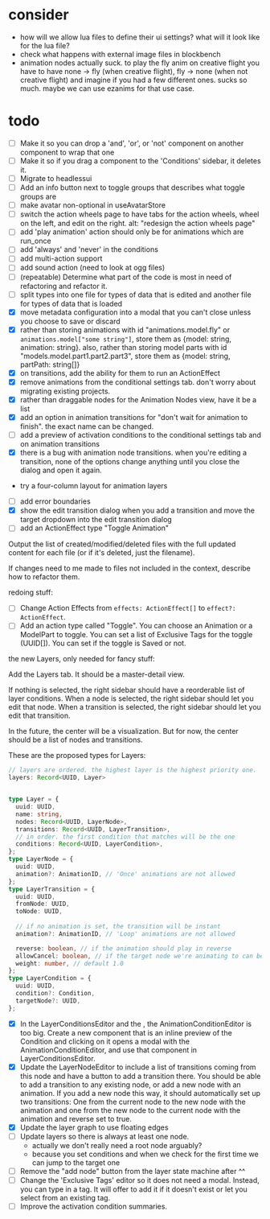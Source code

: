 # consider

- how will we allow lua files to define their ui settings? what will it look like for the lua file?
- check what happens with external image files in blockbench
- animation nodes actually suck. to play the fly anim on creative flight you have to have
  none -> fly (when creative flight), fly -> none (when not creative flight) and imagine if you
  had a few different ones. sucks so much. maybe we can use ezanims for that use case.

# todo

- [ ] Make it so you can drop a 'and', 'or', or 'not' component on another component to wrap that one
- [ ] Make it so if you drag a component to the 'Conditions' sidebar, it deletes it.
- [ ] Migrate to headlessui
- [ ] Add an info button next to toggle groups that describes what toggle groups are
- [ ] make avatar non-optional in useAvatarStore
- [ ] switch the action wheels page to have tabs for the action wheels, wheel on the left, and edit on the right. alt: "redesign the action wheels page"
- [ ] add 'play animation' action should only be for animations which are run_once
- [ ] add 'always' and 'never' in the conditions
- [ ] add multi-action support
- [ ] add sound action (need to look at ogg files)
- [ ] (repeatable) Determine what part of the code is most in need of refactoring and refactor it.
- [ ] split types into one file for types of data that is edited and another file for types of data that is loaded
- [x] move metadata configuration into a modal that you can't close unless you choose to save or discard
- [x] rather than storing animations with id "animations.model.fly" or `animations.model["some string"]`, store them as {model: string, animation: string}. also, rather than storing model parts with id "models.model.part1.part2.part3", store them as {model: string, partPath: string[]}
- [x] on transitions, add the ability for them to run an ActionEffect
- [x] remove animations from the conditional settings tab. don't worry about migrating existing projects.
- [x] rather than draggable nodes for the Animation Nodes view, have it be a list
- [x] add an option in animation transitions for "don't wait for animation to finish". the exact name can be changed.
- [ ] add a preview of activation conditions to the conditional settings tab and on animation transitions
- [x] there is a bug with animation node transitions. when you're editing a transition, none of the options change anything until you close the dialog and open it again.
- try a four-column layout for animation layers
- [ ] add error boundaries
- [x] show the edit transition dialog when you add a transition and move the target dropdown into the edit transition dialog
- [ ] add an ActionEffect type "Toggle Animation"

Output the list of created/modified/deleted files with the full updated content for each file (or if it's deleted, just the filename).

If changes need to me made to files not included in the context, describe how to refactor them.


redoing stuff:

- [ ] Change Action Effects from `effects: ActionEffect[]` to `effect?: ActionEffect`.
- [ ] Add an action type called "Toggle".
       You can choose an Animation or a ModelPart to toggle. You can set a list of Exclusive Tags for the toggle (UUID[]). You can set if the toggle is Saved or not.

the new Layers, only needed for fancy stuff:

Add the Layers tab. It should be a master-detail view.

If nothing is selected, the right sidebar should have a reorderable list of layer conditions. When a node is selected, the right sidebar should let you edit that node. When a transition is selected, the right sidebar should let you edit that transition.

In the future, the center will be a visualization. But for now, the center should be a list of nodes and transitions.

These are the proposed types for Layers:

```ts
// layers are ordered. the highest layer is the highest priority one.
layers: Record<UUID, Layer>


type Layer = {
  uuid: UUID,
  name: string,
  nodes: Record<UUID, LayerNode>,
  transitions: Record<UUID, LayerTransition>,
  // in order. the first condition that matches will be the one
  conditions: Record<UUID, LayerCondition>,
};
type LayerNode = {
  uuid: UUID,
  animation?: AnimationID, // 'Once' animations are not allowed
};
type LayerTransition = {
  uuid: UUID,
  fromNode: UUID,
  toNode: UUID,
  
  // if no animation is set, the transition will be instant
  animation?: AnimationID, // 'Loop' animations are not allowed

  reverse: boolean, // if the animation should play in reverse
  allowCancel: boolean, // if the target node we're animating to can be gotten to faster by going from this animation's fromNode, allow cancelling this animation
  weight: number, // default 1.0
};
type LayerCondition = {
  uuid: UUID,
  condition?: Condition,
  targetNode?: UUID,
};
```

- [x] In the LayerConditionsEditor and the , the AnimationConditionEditor is too big. Create a new component that is an inline preview of the Condition and clicking on it opens a modal with the AnimationConditionEditor, and use that component in LayerConditionsEditor.
- [x] Update the LayerNodeEditor to include a list of transitions coming from this node and have a button to add a transition there. You should be able to add a transition to any existing node, or add a new node with an animation. If you add a new node this way, it should automatically set up two transitions: One from the current node to the new node with the animation and one from the new node to the current node with the animation and reverse set to true.
- [x] Update the layer graph to use floating edges
- [ ] Update layers so there is always at least one node.
  - actually we don't really need a root node arguably?
  - because you set conditions and when we check for the first time we can jump to the target one
- [ ] Remove the "add node" button from the layer state machine after ^^
- [ ] Change the 'Exclusive Tags' editor so it does not need a modal. Instead, you can type in a tag. It will offer to add it if it doesn't exist or let you select from an existing tag.
- [ ] Improve the activation condition summaries.
